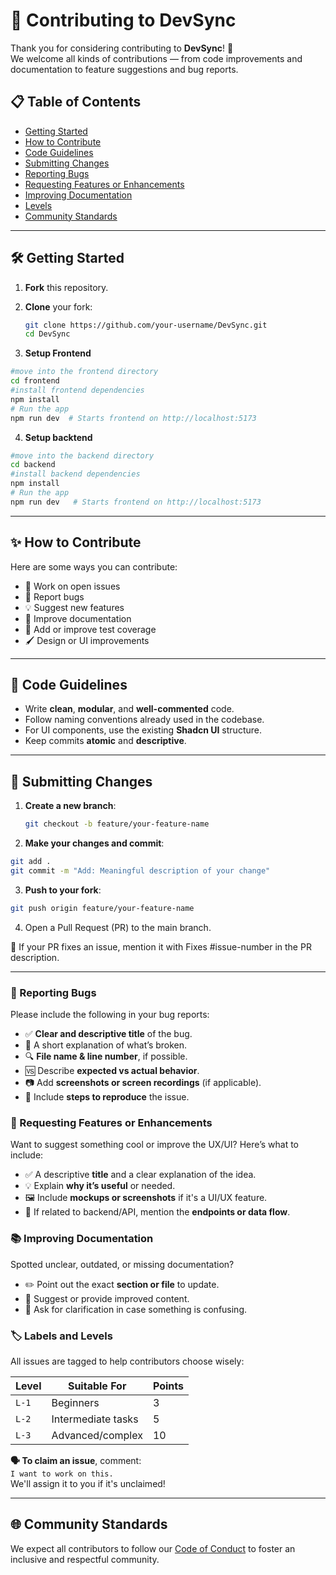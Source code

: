 # 🤝 Contributing to DevSync

Thank you for considering contributing to **DevSync**! 🎉  
We welcome all kinds of contributions — from code improvements and documentation to feature suggestions and bug reports.

## 📋 Table of Contents

- [Getting Started](#-Getting-Started)
- [How to Contribute](#-How-to-Contribute)
- [Code Guidelines](#-Code-Guidelines)
- [Submitting Changes](#-Submitting-Changes)
- [Reporting Bugs](#-reporting-bugs)
- [Requesting Features or Enhancements](#-requesting-features-or-enhancements)
- [Improving Documentation](#-improving-documentation)
- [Levels](#-labels-and-levels)
- [Community Standards](#-Community-Standards)

---

## 🛠 Getting Started

1. **Fork** this repository.
2. **Clone** your fork:

   ```bash
   git clone https://github.com/your-username/DevSync.git
   cd DevSync
3. **Setup Frontend**
```bash 
#move into the frontend directory
cd frontend
#install frontend dependencies
npm install
# Run the app
npm run dev  # Starts frontend on http://localhost:5173
```


4. **Setup backtend**
```bash 
#move into the backend directory
cd backend
#install backend dependencies
npm install
# Run the app
npm run dev   # Starts frontend on http://localhost:5173
```


---

## ✨ How to Contribute

Here are some ways you can contribute:

- 📂 Work on open issues
- 🐞 Report bugs
- 💡 Suggest new features
- 🧹 Improve documentation
- 🧪 Add or improve test coverage
- 🖌️ Design or UI improvements

---

## 🧭 Code Guidelines

- Write **clean**, **modular**, and **well-commented** code.
- Follow naming conventions already used in the codebase.
- For UI components, use the existing **Shadcn UI** structure.
- Keep commits **atomic** and **descriptive**.
---

## 🚀 Submitting Changes

1. **Create a new branch**:

   ```bash
   git checkout -b feature/your-feature-name

   ```

2. **Make your changes and commit**:

```bash
git add .
git commit -m "Add: Meaningful description of your change"
```
3. **Push to your fork**:

 ```bash
git push origin feature/your-feature-name
```
4. Open a Pull Request (PR) to the main branch.

💬 If your PR fixes an issue, mention it with Fixes #issue-number in the PR description.

---

### 🐞 Reporting Bugs
Please include the following in your bug reports:

- ✅ **Clear and descriptive title** of the bug.
- 📝 A short explanation of what’s broken.
- 🔍 **File name & line number**, if possible.
- 🆚 Describe **expected vs actual behavior**.
- 📷 Add **screenshots or screen recordings** (if applicable).
- 🔁 Include **steps to reproduce** the issue.

### 🌟 Requesting Features or Enhancements
Want to suggest something cool or improve the UX/UI? Here’s what to include:

- ✅ A descriptive **title** and a clear explanation of the idea.
- 💡 Explain **why it’s useful** or needed.
- 🖼️ Include **mockups or screenshots** if it's a UI/UX feature.
- 🔗 If related to backend/API, mention the **endpoints or data flow**.

### 📚 Improving Documentation
Spotted unclear, outdated, or missing documentation?

- ✏️ Point out the exact **section or file** to update.
- 🧩 Suggest or provide improved content.
- 💬 Ask for clarification in case something is confusing.

### 🏷️ Labels and Levels
All issues are tagged to help contributors choose wisely:

| Level   | Suitable For        | Points |
|---------|---------------------|--------|
| `L-1`   | Beginners            | 3      |
| `L-2`   | Intermediate tasks   | 5      |
| `L-3`   | Advanced/complex     | 10     |


**🗣️ To claim an issue**, comment:  
`I want to work on this.`  
We'll assign it to you if it's unclaimed!

---

## 🌐 Community Standards

We expect all contributors to follow our [Code of Conduct](./CODE_OF_CONDUCT.md) to foster an inclusive and respectful community.
